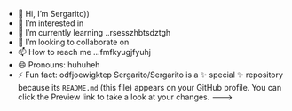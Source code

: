 - 👋 Hi, I’m Sergarito))
- 👀 I’m interested in 
- 🌱 I’m currently learning ..rsesszhbtsdztgh
- 💞️ I’m looking to collaborate on 
- 📫 How to reach me ...fmfkyugjfyuhj
- 😄 Pronouns: huhuheh
- ⚡ Fun fact: odfjoewigktep
Sergarito/Sergarito is a ✨ special ✨ repository because its `README.md` (this file) appears on your GitHub profile.
You can click the Preview link to take a look at your changes.
--->
